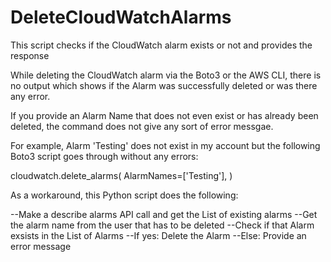 # DeleteCloudWatchAlarms
This script checks if the CloudWatch alarm exists or not and provides the response


While deleting the CloudWatch alarm via the Boto3 or the AWS CLI, there is no output which shows if the Alarm was successfully deleted or was there any error.



If you provide an Alarm Name that does not even exist or has already been deleted, the command does not give any sort of error messgae.



For example, Alarm 'Testing' does not exist in my account but the following Boto3 script goes through without any errors:


cloudwatch.delete_alarms(
  AlarmNames=['Testing'],
)


As a workaround, this Python script does the following:

--Make a describe alarms API call and get the List of existing alarms
--Get the alarm name from the user that has to be deleted
--Check if that Alarm exsists in the List of Alarms
  --If yes: Delete the Alarm
  --Else: Provide an error message
